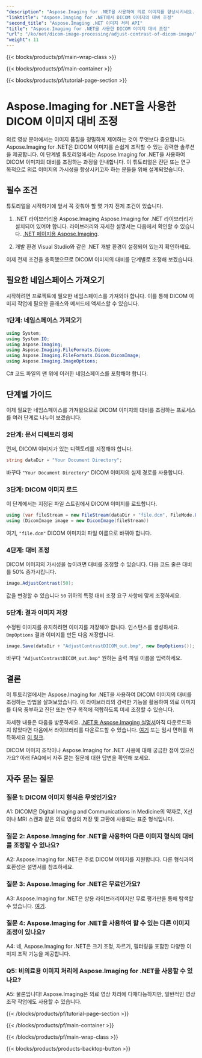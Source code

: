 ```yaml
---
"description": "Aspose.Imaging for .NET을 사용하여 의료 이미지를 향상시키세요. 간단한 단계로 DICOM 이미지 대비를 조정하세요."
"linktitle": "Aspose.Imaging for .NET에서 DICOM 이미지의 대비 조정"
"second_title": "Aspose.Imaging .NET 이미지 처리 API"
"title": "Aspose.Imaging for .NET을 사용한 DICOM 이미지 대비 조정"
"url": "/ko/net/dicom-image-processing/adjust-contrast-of-dicom-image/"
"weight": 11
---
```


{{< blocks/products/pf/main-wrap-class >}}

{{< blocks/products/pf/main-container >}}

{{< blocks/products/pf/tutorial-page-section >}}

# Aspose.Imaging for .NET을 사용한 DICOM 이미지 대비 조정

의료 영상 분야에서는 이미지 품질을 정밀하게 제어하는 것이 무엇보다 중요합니다. Aspose.Imaging for .NET은 DICOM 이미지를 손쉽게 조작할 수 있는 강력한 솔루션을 제공합니다. 이 단계별 튜토리얼에서는 Aspose.Imaging for .NET을 사용하여 DICOM 이미지의 대비를 조정하는 과정을 안내합니다. 이 튜토리얼은 진단 또는 연구 목적으로 의료 이미지의 가시성을 향상시키고자 하는 분들을 위해 설계되었습니다. 

## 필수 조건

튜토리얼을 시작하기에 앞서 꼭 갖춰야 할 몇 가지 전제 조건이 있습니다.

1. .NET 라이브러리용 Aspose.Imaging
Aspose.Imaging for .NET 라이브러리가 설치되어 있어야 합니다. 라이브러리와 자세한 설명서는 다음에서 확인할 수 있습니다. [.NET 페이지용 Aspose.Imaging](https://reference.aspose.com/imaging/net/).

2. 개발 환경
Visual Studio와 같은 .NET 개발 환경이 설정되어 있는지 확인하세요.

이제 전제 조건을 충족했으므로 DICOM 이미지의 대비를 단계별로 조정해 보겠습니다.

## 필요한 네임스페이스 가져오기

시작하려면 프로젝트에 필요한 네임스페이스를 가져와야 합니다. 이를 통해 DICOM 이미지 작업에 필요한 클래스와 메서드에 액세스할 수 있습니다.

### 1단계: 네임스페이스 가져오기

```csharp
using System;
using System.IO;
using Aspose.Imaging;
using Aspose.Imaging.FileFormats.Dicom;
using Aspose.Imaging.FileFormats.Dicom.DicomImage;
using Aspose.Imaging.ImageOptions;
```

C# 코드 파일의 맨 위에 이러한 네임스페이스를 포함해야 합니다.

## 단계별 가이드

이제 필요한 네임스페이스를 가져왔으므로 DICOM 이미지의 대비를 조정하는 프로세스를 여러 단계로 나누어 보겠습니다.

### 2단계: 문서 디렉토리 정의

먼저, DICOM 이미지가 있는 디렉토리를 지정해야 합니다.

```csharp
string dataDir = "Your Document Directory";
```

바꾸다 `"Your Document Directory"` DICOM 이미지의 실제 경로를 사용합니다.

### 3단계: DICOM 이미지 로드

이 단계에서는 지정된 파일 스트림에서 DICOM 이미지를 로드합니다.

```csharp
using (var fileStream = new FileStream(dataDir + "file.dcm", FileMode.Open, FileAccess.Read))
using (DicomImage image = new DicomImage(fileStream))
```

여기, `"file.dcm"` DICOM 이미지의 파일 이름으로 바꿔야 합니다.

### 4단계: 대비 조정

DICOM 이미지의 가시성을 높이려면 대비를 조정할 수 있습니다. 다음 코드 줄은 대비를 50% 증가시킵니다.

```csharp
image.AdjustContrast(50);
```

값을 변경할 수 있습니다 `50` 귀하의 특정 대비 조정 요구 사항에 맞게 조정하세요.

### 5단계: 결과 이미지 저장

수정된 이미지를 유지하려면 이미지를 저장해야 합니다. 인스턴스를 생성하세요. `BmpOptions` 결과 이미지를 만든 다음 저장합니다.

```csharp
image.Save(dataDir + "AdjustContrastDICOM_out.bmp", new BmpOptions());
```

바꾸다 `"AdjustContrastDICOM_out.bmp"` 원하는 출력 파일 이름을 입력하세요.

## 결론

이 튜토리얼에서는 Aspose.Imaging for .NET을 사용하여 DICOM 이미지의 대비를 조정하는 방법을 살펴보았습니다. 이 라이브러리의 강력한 기능을 활용하여 의료 이미지를 더욱 풍부하고 진단 또는 연구 목적에 적합하도록 미세 조정할 수 있습니다.

자세한 내용은 다음을 방문하세요. [.NET용 Aspose.Imaging 설명서](https://reference.aspose.com/imaging/net/)아직 다운로드하지 않았다면 다음에서 라이브러리를 다운로드할 수 있습니다. [여기](https://releases.aspose.com/imaging/net/) 또는 임시 면허를 취득하세요 [이 링크](https://purchase.aspose.com/temporary-license/).

DICOM 이미지 조작이나 Aspose.Imaging for .NET 사용에 대해 궁금한 점이 있으신가요? 아래 FAQ에서 자주 묻는 질문에 대한 답변을 확인해 보세요.

## 자주 묻는 질문

### 질문 1: DICOM 이미지 형식은 무엇인가요?

A1: DICOM은 Digital Imaging and Communications in Medicine의 약자로, X선이나 MRI 스캔과 같은 의료 영상의 저장 및 교환에 사용되는 표준 형식입니다.

### 질문 2: Aspose.Imaging for .NET을 사용하여 다른 이미지 형식의 대비를 조정할 수 있나요?

A2: Aspose.Imaging for .NET은 주로 DICOM 이미지를 지원합니다. 다른 형식과의 호환성은 설명서를 참조하세요.

### 질문 3: Aspose.Imaging for .NET은 무료인가요?

A3: Aspose.Imaging for .NET은 상용 라이브러리이지만 무료 평가판을 통해 탐색할 수 있습니다. [여기](https://releases.aspose.com/).

### 질문 4: Aspose.Imaging for .NET을 사용하여 할 수 있는 다른 이미지 조정이 있나요?

A4: 네, Aspose.Imaging for .NET은 크기 조정, 자르기, 필터링을 포함한 다양한 이미지 조작 기능을 제공합니다.

### Q5: 비의료용 이미지 처리에 Aspose.Imaging for .NET을 사용할 수 있나요?

A5: 물론입니다! Aspose.Imaging은 의료 영상 처리에 다재다능하지만, 일반적인 영상 조작 작업에도 사용할 수 있습니다.

{{< /blocks/products/pf/tutorial-page-section >}}

{{< /blocks/products/pf/main-container >}}

{{< /blocks/products/pf/main-wrap-class >}}

{{< blocks/products/products-backtop-button >}}